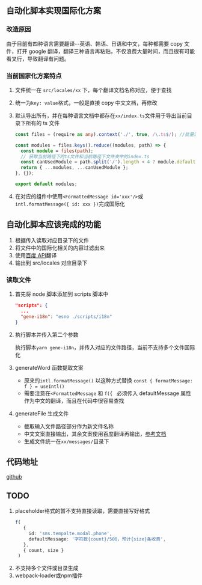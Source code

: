 ## 自动化脚本实现国际化方案

### 改造原因

由于目前有四种语言需要翻译--英语、韩语、日语和中文，每种都需要 copy 文件，打开 google 翻译，翻译三种语言再粘贴，不仅浪费大量时间，而且很有可能看叉行，导致翻译有问题。

### 当前国家化方案特点

1. 文件统一在 `src/locales/xx` 下，每个翻译文档名称对应，便于查找
2. 统一为`key: value`格式，一般是直接 copy 中文文档，再修改
3. 默认导出所有，并在每种语言文档中都存在`xx/index.ts`文件用于导出当前目录下所有的 ts 文件

   ```ts
   const files = (require as any).context('./', true, /\.ts$/); //批量读取模块文件

   const modules = files.keys().reduce((modules, path) => {
     const module = files(path);
     // 获取当前路径下的ts文件和当前路径下文件夹中的index.ts
     const canUsedModule = path.split('/').length < 4 ? module.default : {};
     return { ...modules, ...canUsedModule };
   }, {});

   export default modules;
   ```

4. 在对应的组件中使用`<FormattedMessage id='xxx'/>`或`intl.formatMessage({ id: xxx })`完成国际化

## 自动化脚本应该完成的功能

1. 根据传入读取对应目录下的文件
2. 将文件中的国际化相关的内容过滤出来
3. 使用[百度 API](https://fanyi-api.baidu.com/api/trans/product/desktop)翻译
4. 输出到 src/locales 对应目录下

### 读取文件

1. 首先将 node 脚本添加到 scripts 脚本中

   ```json
   "scripts": {
     ...
     "gene-i18n": "esno ./scripts/i18n"
   }
   ```

2. 执行脚本并传入第二个参数

   执行脚本`yarn gene-i18n`，并传入对应的文件路径，当前不支持多个文件国际化

3. generateWord 函数提取文案

   - 原来的`intl.formatMessage()` 以这种方式替换 `const { formatMessage: f } = useIntl()`
   - 需要注意在`<FormattedMessage` 和 `f({ ` 必须传入 defaultMessage 属性作为中文的翻译，而且在代码中很容易查找

4. generateFile 生成文件
   
   - 截取输入文件路径部分作为新文件名称
   - 中文文案直接输出，其余文案使用百度翻译再输出，[参考文档](https://juejin.cn/post/6906787897811501063)
   - 生成文件统一在`xx/messages/`目录下
 
## 代码地址

[github](https://github.com/wang1xiang/gene-i18n)

## TODO

1. placeholder格式的暂不支持直接读取，需要直接写好格式
   ```ts
   f(
      {
        id: 'sms.tempalte.modal.phone',
        defaultMessage: '字符数{count}/500，预计{size}条收费',
      },
      { count, size }
    )
   ```
2. 不支持多个文件或目录生成
3. webpack-loader或npm插件

